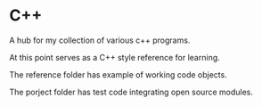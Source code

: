 # C++
A hub for my collection of various c++ programs.

At this point serves as a C++ style reference for learning. 

The reference folder has example of working code objects.

The porject folder has test code integrating open source modules.
